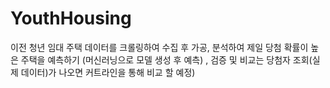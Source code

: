 # YouthHousing

이전 청년 임대 주택 데이터를 크롤링하여 수집 후 가공, 분석하여 제일 당첨 확률이 높은 주택을 예측하기 (머신러닝으로 모델 생성 후 예측) , 검증 및 비교는 당첨자 조회(실제 데이터)가 나오면 커트라인을 통해 비교 할 예정)
